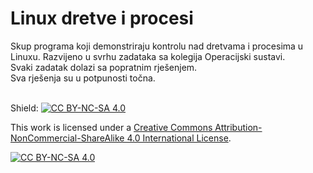 # Linux dretve i procesi
Skup programa koji demonstriraju kontrolu nad dretvama i procesima u Linuxu.
Razvijeno u svrhu zadataka sa kolegija Operacijski sustavi.<br> 
Svaki zadatak dolazi sa popratnim rješenjem.  <br>
Sva rješenja su u potpunosti točna.<br><br>

Shield: [![CC BY-NC-SA 4.0][cc-by-nc-sa-shield]][cc-by-nc-sa]

This work is licensed under a
[Creative Commons Attribution-NonCommercial-ShareAlike 4.0 International License][cc-by-nc-sa].

[![CC BY-NC-SA 4.0][cc-by-nc-sa-image]][cc-by-nc-sa]

[cc-by-nc-sa]: http://creativecommons.org/licenses/by-nc-sa/4.0/
[cc-by-nc-sa-image]: https://licensebuttons.net/l/by-nc-sa/4.0/88x31.png
[cc-by-nc-sa-shield]: https://img.shields.io/badge/License-CC%20BY--NC--SA%204.0-lightgrey.svg
